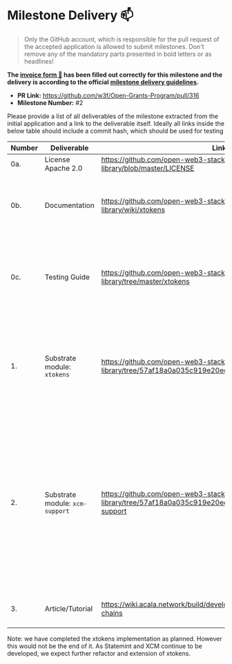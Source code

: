 # Milestone Delivery :mailbox:

> Only the GitHub account, which is responsible for the pull request of the accepted application is allowed to submit milestones. Don't remove any of the mandatory parts presented in bold letters or as headlines!

**The [invoice form :pencil:](https://forms.gle/8Wx7nxtq8fKrsuEz8) has been filled out correctly for this milestone and the delivery is according to the official [milestone delivery guidelines](https://github.com/w3f/General-Grants-Program/blob/master/grants/milestone-deliverables-guidelines.md).**  

* **PR Link:** https://github.com/w3f/Open-Grants-Program/pull/316
* **Milestone Number:** #2

Please provide a list of all deliverables of the milestone extracted from the initial application and a link to the deliverable itself. Ideally all links inside the below table should include a commit hash, which should be used for testing

| Number | Deliverable | Link | Notes |
| ------------- | ------------- | ------------- |------------- |
| 0a. | License Apache 2.0| https://github.com/open-web3-stack/open-runtime-module-library/blob/master/LICENSE  | 
| 0b. | Documentation | https://github.com/open-web3-stack/open-runtime-module-library/wiki/xtokens  | Inline documentation of the code and a basic tutorial that explains how to use xtokens |
| 0c. | Testing Guide | https://github.com/open-web3-stack/open-runtime-module-library/tree/master/xtokens | The code has proper unit-test coverage to ensure functionality and robustness. In the guide we describe how to run these tests | 
| 1. | Substrate module: `xtokens` | https://github.com/open-web3-stack/open-runtime-module-library/tree/57af18a0a035c919e20eeed02bebba5dbd15114a/xtokens | We extended `xtokens` to include parachain fungible asset, multi location mapping with parachainId as the namespace (in PoC it's just string identifiers) |  
| 2. | Substrate module: `xcm-support` | https://github.com/open-web3-stack/open-runtime-module-library/tree/57af18a0a035c919e20eeed02bebba5dbd15114a/xcm-support | We extended `xcm-support` to support traits, types and implementations, to support cross-chain message(XCM) integration with ORML modules, Asset Transactor to handle fungible asset balances and operations, Location Conversion to map multi-location and accountId |  
| 3. | Article/Tutorial |  https://wiki.acala.network/build/development-guide/composable-chains | A tutorial that explains the work done as part of the grant. |

Note: we have completed the xtokens implementation as planned. However this would not be the end of it. As Statemint and XCM continue to be developed, we expect further refactor and extension of xtokens. 